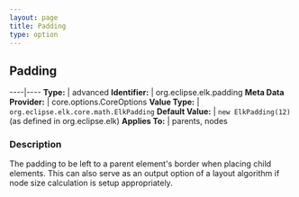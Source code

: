 ```yaml
---
layout: page
title: Padding
type: option
---
```

## Padding

----|----
**Type:** | advanced
**Identifier:** | org.eclipse.elk.padding
**Meta Data Provider:** | core.options.CoreOptions
**Value Type:** | `org.eclipse.elk.core.math.ElkPadding`
**Default Value:** | `new ElkPadding(12)` (as defined in org.eclipse.elk)
**Applies To:** | parents, nodes

### Description

The padding to be left to a parent element's border when placing child elements. This can also serve as an output option of a layout algorithm if node size calculation is setup appropriately.
